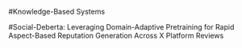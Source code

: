 #Knowledge-Based Systems

#Social-Deberta: Leveraging Domain-Adaptive Pretraining for Rapid Aspect-Based Reputation Generation Across X Platform Reviews
